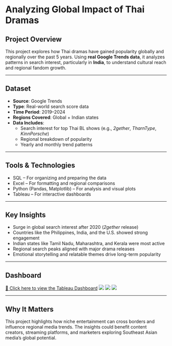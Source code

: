 # Analyzing Global Impact of Thai Dramas

## Project Overview  
This project explores how Thai dramas have gained popularity globally and regionally over the past 5 years. Using **real Google Trends data**, it analyzes patterns in search interest, particularly in **India**, to understand cultural reach and regional fandom growth.

---

## Dataset  
- **Source**: Google Trends  
- **Type**: Real-world search score data  
- **Time Period**: 2019–2024  
- **Regions Covered**: Global + Indian states  
- **Data Includes**:
  - Search interest for top Thai BL shows (e.g., *2gether*, *TharnType*, *KinnPorsche*)  
  - Regional breakdown of popularity  
  - Yearly and monthly trend patterns

---

## Tools & Technologies  
- SQL – For organizing and preparing the data  
- Excel – For formatting and regional comparisons  
- Python (Pandas, Matplotlib) – For analysis and visual plots  
- Tableau – For interactive dashboards  

---

##  Key Insights  
-  Surge in global search interest after 2020 (*2gether* release)  
-  Countries like the Philippines, India, and the U.S. showed strong engagement  
-  Indian states like Tamil Nadu, Maharashtra, and Kerala were most active  
-  Regional search peaks aligned with major drama releases  
-  Emotional storytelling and relatable themes drive long-term popularity

---

##  Dashboard  
[🔗 Click here to view the Tableau Dashboard](https://public.tableau.com/app/profile/lekhana.s1303/viz/AnalyzingGlobalImpactofThaiDramas/Main)
![](images/thai_dasboard.png)
![](images/thai_dasboard_1.png)
![](images/thai_dasboard_1.png)

---

## Why It Matters  
This project highlights how niche entertainment can cross borders and influence regional media trends. The insights could benefit content creators, streaming platforms, and marketers exploring Southeast Asian media’s global potential.
